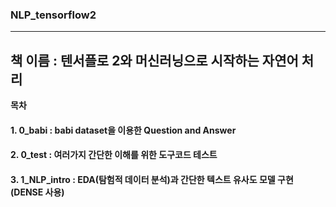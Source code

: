 ### NLP_tensorflow2
----
## 책 이름 : 텐서플로 2와 머신러닝으로 시작하는 자연어 처리
**목차**
  #### 1. 0_babi : babi dataset을 이용한 Question and Answer
  #### 2. 0_test : 여러가지 간단한 이해를 위한 도구코드 테스트
  #### 3. 1_NLP_intro : EDA(탐험적 데이터 분석)과 간단한 텍스트 유사도 모델 구현(DENSE 사용)
